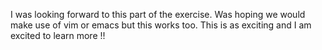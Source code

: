 I was looking forward to this part of the exercise. Was hoping we would make use of vim or emacs but this works too.
This is as exciting and I am excited to learn more !!
